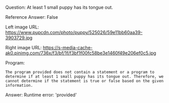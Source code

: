 Question: At least 1 small puppy has its tongue out.

Reference Answer: False

Left image URL: https://www.pupcdn.com/photo/puppy/525026/59e11bb60aa39-3903729.jpg

Right image URL: https://s-media-cache-ak0.pinimg.com/736x/f3/bf/1f/f3bf1f00fc58be3e1460f49e206ef0c5.jpg

Program:

```
The program provided does not contain a statement or a program to determine if at least 1 small puppy has its tongue out. Therefore, we cannot determine if the statement is true or false based on the given information.
```
Answer: Runtime error: 'provided'

